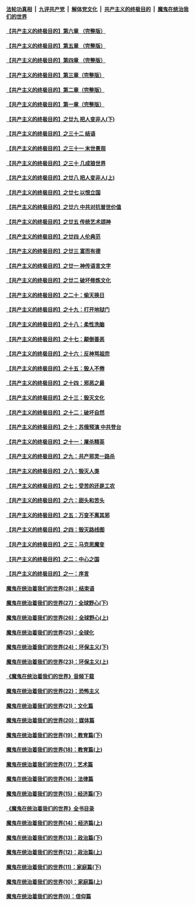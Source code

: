 

####  [法轮功真相](../../../../basic/blob/master/README.md?t=04120130) &nbsp;|&nbsp; [九评共产党](../../../../9ping.md/blob/master/README.md?t=04120130) &nbsp;|&nbsp; [解体党文化](../../../../jtdwh.md/blob/master/README.md?t=04120130)  &nbsp;|&nbsp; [共产主义的终极目的](../../../../gczydzjmd.md/blob/master/README.md?t=04120130) &nbsp;|&nbsp; [魔鬼在统治我们的世界](../../../../mgztzwmdsj.md/blob/master/README.md?t=04120130) 

#### [【共产主义的终极目的】第六章 （完整版）](../pages/nsc422/n11428913.md?t=04120130) 

#### [【共产主义的终极目的】第五章 （完整版）](../pages/nsc422/n11428912.md?t=04120130) 

#### [【共产主义的终极目的】第四章 （完整版）](../pages/nsc422/n11428907.md?t=04120130) 

#### [【共产主义的终极目的】第三章（完整版）](../pages/nsc422/n11428848.md?t=04120130) 

#### [【共产主义的终极目的】第二章（完整版）](../pages/nsc422/n11428831.md?t=04120130) 

#### [【共产主义的终极目的】第一章（完整版）](../pages/nsc422/n11417651.md?t=04120130) 

#### [【共产主义的终极目的】之廿九 把人变非人(下)](../pages/nsc422/n11344140.md?t=04120130) 

#### [【共产主义的终极目的】之三十二 结语](../pages/nsc422/n11360535.md?t=04120130) 

#### [【共产主义的终极目的】之三十一 末世景观](../pages/nsc422/n11351129.md?t=04120130) 

#### [【共产主义的终极目的】之三十 几成狼世界](../pages/nsc422/n11348280.md?t=04120130) 

#### [【共产主义的终极目的】之廿八 把人变非人(上)](../pages/nsc422/n11340492.md?t=04120130) 

#### [【共产主义的终极目的】之廿七 以恨立国](../pages/nsc422/n11336944.md?t=04120130) 

#### [【共产主义的终极目的】之廿六 中共对抗普世价值](../pages/nsc422/n11324785.md?t=04120130) 

#### [【共产主义的终极目的】之廿五 传统艺术颂神](../pages/nsc422/n11296396.md?t=04120130) 

#### [【共产主义的终极目的】之廿四 人伦典范](../pages/nsc422/n11296397.md?t=04120130) 

#### [【共产主义的终极目的】之廿三 富而有德](../pages/nsc422/n11283598.md?t=04120130) 

#### [【共产主义的终极目的】之廿一 神传语言文字](../pages/nsc422/n11263265.md?t=04120130) 

#### [【共产主义的终极目的】之廿二 破坏修炼文化](../pages/nsc422/n11245728.md?t=04120130) 

#### [【共产主义的终极目的】之二十：偷天换日](../pages/nsc422/n11238846.md?t=04120130) 

#### [【共产主义的终极目的】之十九：打开地狱门](../pages/nsc422/n11206376.md?t=04120130) 

#### [【共产主义的终极目的】之十八：柔性洗脑](../pages/nsc422/n11199994.md?t=04120130) 

#### [【共产主义的终极目的】之十七：颠倒善恶](../pages/nsc422/n11179782.md?t=04120130) 

#### [【共产主义的终极目的】之十六：反神骂祖宗](../pages/nsc422/n11166798.md?t=04120130) 

#### [【共产主义的终极目的】之十五：毁人不倦](../pages/nsc422/n11166792.md?t=04120130) 

#### [【共产主义的终极目的】之十四：邪恶之最](../pages/nsc422/n11150249.md?t=04120130) 

#### [【共产主义的终极目的】之十三：毁灭文化](../pages/nsc422/n11135227.md?t=04120130) 

#### [【共产主义的终极目的】之十二：破坏自然](../pages/nsc422/n11135214.md?t=04120130) 

#### [【共产主义的终极目的】之十：苏俄预演 中共登台](../pages/nsc422/n11118424.md?t=04120130) 

#### [【共产主义的终极目的】之十一：屠杀精英](../pages/nsc422/n11118442.md?t=04120130) 

#### [【共产主义的终极目的】之九：共产邪灵一路杀](../pages/nsc422/n11114139.md?t=04120130) 

#### [【共产主义的终极目的】之八：毁灭人类](../pages/nsc422/n11108503.md?t=04120130) 

#### [【共产主义的终极目的】之七：受苦的还是工农](../pages/nsc422/n11101809.md?t=04120130) 

#### [【共产主义的终极目的】之六：甜头和苦头](../pages/nsc422/n11096971.md?t=04120130) 

#### [【共产主义的终极目的】之五：万变不离其邪](../pages/nsc422/n11091285.md?t=04120130) 

#### [【共产主义的终极目的】之四：毁灭路线图](../pages/nsc422/n11086284.md?t=04120130) 

#### [【共产主义的终极目的】之三：马克思魔变](../pages/nsc422/n11061941.md?t=04120130) 

#### [【共产主义的终极目的】之二：中心之国](../pages/nsc422/n11047728.md?t=04120130) 

#### [【共产主义的终极目的】之一：序言](../pages/nsc422/n11086077.md?t=04120130) 

#### [魔鬼在统治着我们的世界(28)：结束语](../pages/nsc422/n10936246.md?t=04120130) 

#### [魔鬼在统治着我们的世界(27)：全球野心(下)](../pages/nsc422/n10928319.md?t=04120130) 

#### [魔鬼在统治着我们的世界(26)：全球野心(上)](../pages/nsc422/n10900318.md?t=04120130) 

#### [魔鬼在统治着我们的世界(25)：全球化](../pages/nsc422/n10788205.md?t=04120130) 

#### [魔鬼在统治着我们的世界(24)：环保主义(下)](../pages/nsc422/n10695307.md?t=04120130) 

#### [魔鬼在统治着我们的世界(23)：环保主义(上)](../pages/nsc422/n10688613.md?t=04120130) 

#### [《魔鬼在统治着我们的世界》音频下载](../pages/nsc422/n10635553.md?t=04120130) 

#### [魔鬼在统治着我们的世界(22)：恐怖主义](../pages/nsc422/n10614727.md?t=04120130) 

#### [魔鬼在统治着我们的世界(21)：文化篇](../pages/nsc422/n10597706.md?t=04120130) 

#### [魔鬼在统治着我们的世界(20)：媒体篇](../pages/nsc422/n10586579.md?t=04120130) 

#### [魔鬼在统治着我们的世界(19)：教育篇(下)](../pages/nsc422/n10564808.md?t=04120130) 

#### [魔鬼在统治着我们的世界(18)：教育篇(上)](../pages/nsc422/n10526970.md?t=04120130) 

#### [魔鬼在统治着我们的世界(17)：艺术篇](../pages/nsc422/n10499093.md?t=04120130) 

#### [魔鬼在统治着我们的世界(16)：法律篇](../pages/nsc422/n10485969.md?t=04120130) 

#### [魔鬼在统治着我们的世界(15)：经济篇(下)](../pages/nsc422/n10469975.md?t=04120130) 

#### [《魔鬼在统治着我们的世界》全书目录](../pages/nsc422/n10464261.md?t=04120130) 

#### [魔鬼在统治着我们的世界(14)：经济篇(上)](../pages/nsc422/n10457370.md?t=04120130) 

#### [魔鬼在统治着我们的世界(13)：政治篇(下)](../pages/nsc422/n10448270.md?t=04120130) 

#### [魔鬼在统治着我们的世界(12)：政治篇(上)](../pages/nsc422/n10444576.md?t=04120130) 

#### [魔鬼在统治着我们的世界(11)：家庭篇(下)](../pages/nsc422/n10440961.md?t=04120130) 

#### [魔鬼在统治着我们的世界(10)：家庭篇(上)](../pages/nsc422/n10435448.md?t=04120130) 

#### [魔鬼在统治着我们的世界(9)：信仰篇](../pages/nsc422/n10432159.md?t=04120130) 

